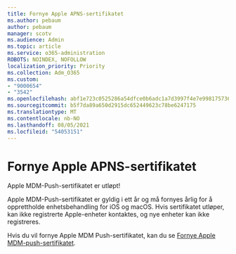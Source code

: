 ```yaml
---
title: Fornye Apple APNS-sertifikatet
ms.author: pebaum
author: pebaum
manager: scotv
ms.audience: Admin
ms.topic: article
ms.service: o365-administration
ROBOTS: NOINDEX, NOFOLLOW
localization_priority: Priority
ms.collection: Adm_O365
ms.custom:
- "9000654"
- "3542"
ms.openlocfilehash: abf1e723c0525286a54dfce0b6adc1a7d3997f4e7e99817573633f797ccf5d4e
ms.sourcegitcommit: b5f7da89a650d2915dc652449623c78be6247175
ms.translationtype: MT
ms.contentlocale: nb-NO
ms.lasthandoff: 08/05/2021
ms.locfileid: "54053151"
---
```

# <a name="renew-apple-apns-certificate"></a>Fornye Apple APNS-sertifikatet

Apple MDM-Push-sertifikatet er utløpt!

Apple MDM-Push-sertifikatet er gyldig i ett år og må fornyes årlig for å opprettholde enhetsbehandling for iOS og macOS. Hvis sertifikatet utløper, kan ikke registrerte Apple-enheter kontaktes, og nye enheter kan ikke registreres.

Hvis du vil fornye Apple MDM Push-sertifikatet, kan du se [Fornye Apple MDM-push-sertifikatet](https://docs.microsoft.com/intune/enrollment/apple-mdm-push-certificate-get#renew-apple-mdm-push-certificate).
